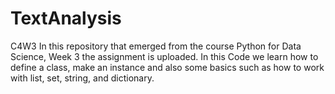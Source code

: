 # TextAnalysis
C4W3
In this repository that emerged from the course Python for Data Science, Week 3 the assignment is uploaded.
In this Code we learn how to define a class, make an instance and also some basics such as how to work with list, set, string, and dictionary.

